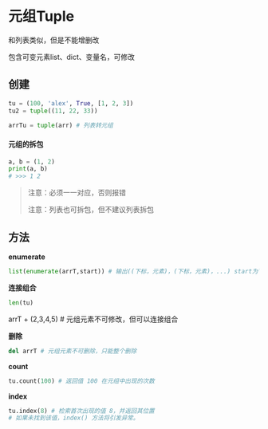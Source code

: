 # 元组Tuple

和列表类似，但是不能增删改

包含可变元素list、dict、变量名，可修改

## 创建

```python
tu = (100, 'alex', True, [1, 2, 3])
tu2 = tuple((11, 22, 33))

arrTu = tuple(arr) # 列表转元组
```

#### 元组的拆包

```python
a, b = (1, 2)
print(a, b)
# >>> 1 2
```

>   注意：必须一一对应，否则报错
>
>   注意：列表也可拆包，但不建议列表拆包

## 方法

**enumerate**

```python
list(enumerate(arrT,start)) # 输出((下标，元素)，(下标，元素)，...) start为下标开始值默认0
```

**连接组合**

```python
len(tu)
```

arrT + (2,3,4,5) # 元组元素不可修改，但可以连接组合

**删除**

```python
del arrT # 元组元素不可删除，只能整个删除
```

**count**

```python
tu.count(100) # 返回值 100 在元组中出现的次数
```

**index**

```python
tu.index(8) # 检索首次出现的值 8，并返回其位置
# 如果未找到该值，index() 方法将引发异常。
```

